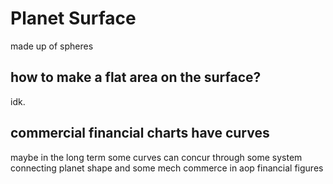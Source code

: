 # Planet Surface

made up of spheres

## how to make a flat area on the surface?

idk.

## commercial financial charts have curves

maybe in the long term some curves can
concur through some system connecting
planet shape and some mech commerce in aop
financial figures 
